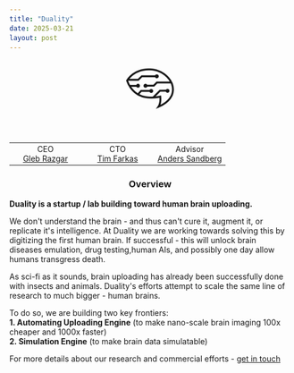 ```yaml
---
title: "Duality"
date: 2025-03-21
layout: post
---
```


<p align="center"><img src="/images/logo_b.png" alt="Alt text" style="max-width: 20%; height: auto; mix-blend-mode: multiply;"></p>

<br>
<div class="table-container" style="max-width: 800px; margin: auto;">
  <table style="width: 100%; border-collapse: collapse;">
    <tr>
      <td style="width: 33.33%; text-align: center;">
        CEO<br>
        <a href="linkedin.com/in/gleb-razgar-6931a7220">Gleb Razgar</a>
      </td>
      <td style="width: 33.33%; text-align: center;">
        CTO<br>
        <a href="https://www.linkedin.com/in/tim-farkas/">Tim Farkas</a>
      </td>
      <td style="width: 33.33%; text-align: center;">
        Advisor<br>
        <a href="https://www.linkedin.com/in/anders-sandberg-9215ab145/">Anders Sandberg</a>
      </td>
    </tr>
  </table>
</div>

<h3 align="center">Overview</h3>

**Duality is a startup / lab building toward human brain uploading.**

We don't understand the brain - and thus can't cure it, augment it, or replicate it's intelligence. At Duality we are working towards solving this by digitizing the first human brain. If successful - this will unlock brain diseases emulation, drug testing,human AIs, and possibly one day allow humans transgress death.

As sci-fi as it sounds, brain uploading has already been successfully done with insects and animals. Duality's efforts attempt to scale the same line of research to much bigger - human brains.

To do so, we are building two key frontiers:  
**1. Automating Uploading Engine** (to make nano-scale brain imaging 100x cheaper and 1000x faster)  
**2. Simulation Engine** (to make brain data simulatable)

For more details about our research and commercial efforts - [get in touch](https://www.linkedin.com/in/gleb-razgar-6931a7220)
